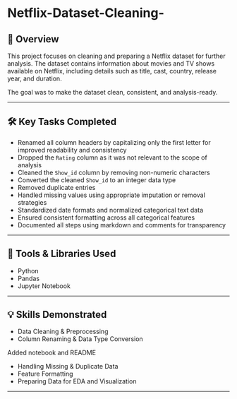 # Netflix-Dataset-Cleaning-

## 📌 Overview  
This project focuses on cleaning and preparing a Netflix dataset for further analysis. The dataset contains information about movies and TV shows available on Netflix, including details such as title, cast, country, release year, and duration.

The goal was to make the dataset clean, consistent, and analysis-ready.

---

## 🛠️ Key Tasks Completed  

- Renamed all column headers by capitalizing only the first letter for improved readability and consistency  
- Dropped the `Rating` column as it was not relevant to the scope of analysis  
- Cleaned the `Show_id` column by removing non-numeric characters  
- Converted the cleaned `Show_id` to an integer data type  
- Removed duplicate entries  
- Handled missing values using appropriate imputation or removal strategies  
- Standardized date formats and normalized categorical text data
- Ensured consistent formatting across all categorical features
- Documented all steps using markdown and comments for transparency

---

## 🧰 Tools & Libraries Used  

- Python  
- Pandas    
- Jupyter Notebook  

---

## 💡 Skills Demonstrated  

- Data Cleaning & Preprocessing  
- Column Renaming & Data Type Conversion  


Added notebook and README
- Handling Missing & Duplicate Data  
- Feature Formatting  
- Preparing Data for EDA and Visualization

---

